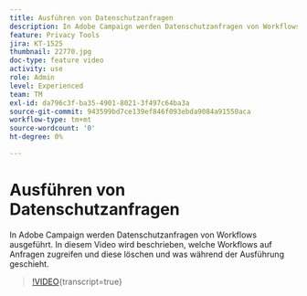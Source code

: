 ```yaml
---
title: Ausführen von Datenschutzanfragen
description: In Adobe Campaign werden Datenschutzanfragen von Workflows ausgeführt. In diesem Video wird beschrieben, welche Workflows auf Anfragen zugreifen und diese löschen und was während der Ausführung geschieht.
feature: Privacy Tools
jira: KT-1525
thumbnail: 22770.jpg
doc-type: feature video
activity: use
role: Admin
level: Experienced
team: TM
exl-id: da796c3f-ba35-4901-8021-3f497c64ba3a
source-git-commit: 943599bd7ce139ef846f093ebda9084a91550aca
workflow-type: tm+mt
source-wordcount: '0'
ht-degree: 0%

---
```


# Ausführen von Datenschutzanfragen

In Adobe Campaign werden Datenschutzanfragen von Workflows ausgeführt. In diesem Video wird beschrieben, welche Workflows auf Anfragen zugreifen und diese löschen und was während der Ausführung geschieht.

>[!VIDEO](https://video.tv.adobe.com/v/22770?learn=on){transcript=true}
